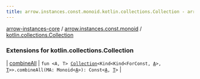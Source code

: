 ```yaml
---
title: arrow.instances.const.monoid.kotlin.collections.Collection - arrow-instances-core
---
```


[arrow-instances-core](../../index.html) / [arrow.instances.const.monoid](../index.html) / [kotlin.collections.Collection](./index.html)

### Extensions for kotlin.collections.Collection

| [combineAll](combine-all.html) | `fun <A, T> `[`Collection`](https://kotlinlang.org/api/latest/jvm/stdlib/kotlin.collections/-collection/index.html)`<Kind<Kind<ForConst, `[`A`](combine-all.html#A)`>, `[`T`](combine-all.html#T)`>>.combineAll(MA: Monoid<`[`A`](combine-all.html#A)`>): Const<`[`A`](combine-all.html#A)`, `[`T`](combine-all.html#T)`>` |

